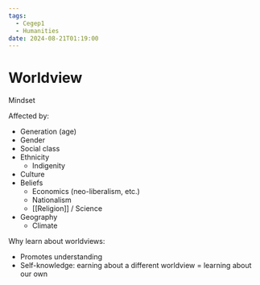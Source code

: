 ```yaml
---
tags:
  - Cegep1
  - Humanities
date: 2024-08-21T01:19:00
---
```


# Worldview

Mindset

Affected by:

- Generation (age)
- Gender
- Social class
- Ethnicity
	- Indigenity
- Culture
- Beliefs
	- Economics (neo-liberalism, etc.)
	- Nationalism
	- [[Religion]] / Science
- Geography
	- Climate

Why learn about worldviews:

- Promotes understanding
- Self-knowledge: earning about a different worldview = learning about our own